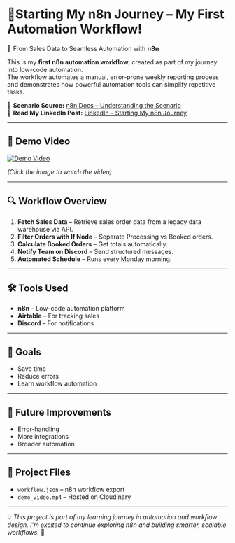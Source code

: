 # 🌱Starting My n8n Journey – My First Automation Workflow!

🚀 From Sales Data to Seamless Automation with **n8n**  

This is my **first n8n automation workflow**, created as part of my journey into low-code automation.  
The workflow automates a manual, error-prone weekly reporting process and demonstrates how powerful automation tools can simplify repetitive tasks.  

📖 **Scenario Source:** [n8n Docs – Understanding the Scenario](https://docs.n8n.io/courses/level-one/chapter-3/#understanding-the-scenario)  
🔗 **Read My LinkedIn Post:** [LinkedIn – Starting My n8n Journey](https://www.linkedin.com/posts/eshafayyazz_automation-n8n-lowcode-activity-7368681536725884929-J44P?utm_source=share&utm_medium=member_desktop&rcm=ACoAAFOswqwBF5BgZaGLP6Oipv9GXT5EhH53BYc)

---

## 🎥 Demo Video

[![Demo Video](https://i.postimg.cc/3JkjMZ9j/video-thumbnail.png)](https://res.cloudinary.com/dehxyfgff/video/upload/v1756832079/Screen_Recording_2025-09-02_211843_cfv9ia.mp4)

*(Click the image to watch the video)*

---

## 🔍 Workflow Overview
1. **Fetch Sales Data** – Retrieve sales order data from a legacy data warehouse via API.  
2. **Filter Orders with If Node** – Separate Processing vs Booked orders.  
3. **Calculate Booked Orders** – Get totals automatically.  
4. **Notify Team on Discord** – Send structured messages.  
5. **Automated Schedule** – Runs every Monday morning.

---

## 🛠️ Tools Used
- **n8n** – Low-code automation platform  
- **Airtable** – For tracking sales  
- **Discord** – For notifications  

---

## 🌟 Goals
- Save time  
- Reduce errors  
- Learn workflow automation  

---

## 🚀 Future Improvements
- Error-handling  
- More integrations  
- Broader automation  

---

## 📂 Project Files
- `workflow.json` – n8n workflow export  
- `demo_video.mp4` – Hosted on Cloudinary  

---

💡 *This project is part of my learning journey in automation and workflow design. I’m excited to continue exploring n8n and building smarter, scalable workflows.* 🌱
